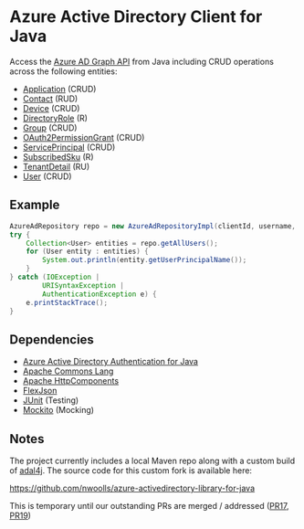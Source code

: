 # Azure Active Directory Client for Java

Access the [Azure AD Graph API](https://msdn.microsoft.com/en-us/library/azure/hh974476.aspx) from Java including CRUD operations across the following entities:

* [Application](https://msdn.microsoft.com/en-us/library/azure/dn151677.aspx) (CRUD)
* [Contact](https://msdn.microsoft.com/en-us/library/azure/hh974479.aspx) (RUD)
* [Device](https://msdn.microsoft.com/en-us/library/azure/dn151674.aspx) (CRUD)
* [DirectoryRole](https://msdn.microsoft.com/en-us/library/azure/jj134103.aspx) (R)
* [Group](https://msdn.microsoft.com/en-us/library/azure/hh974486.aspx) (CRUD)
* [OAuth2PermissionGrant](https://msdn.microsoft.com/en-us/library/azure/dn151672.aspx) (CRUD)
* [ServicePrincipal](https://msdn.microsoft.com/en-us/library/azure/dn194452.aspx) (CRUD)
* [SubscribedSku](https://msdn.microsoft.com/en-us/library/azure/jj134104.aspx) (R)
* [TenantDetail](https://msdn.microsoft.com/en-us/library/azure/hh974467.aspx) (RU)
* [User](https://msdn.microsoft.com/en-us/library/azure/hh974483.aspx) (CRUD)

## Example

```java
AzureAdRepository repo = new AzureAdRepositoryImpl(clientId, username, password, tenantDomain);
try {
    Collection<User> entities = repo.getAllUsers();
    for (User entity : entities) {
        System.out.println(entity.getUserPrincipalName());
    }
} catch (IOException |
        URISyntaxException |
        AuthenticationException e) {
    e.printStackTrace();
}
```

## Dependencies

* [Azure Active Directory Authentication for Java](https://github.com/AzureAD/azure-activedirectory-library-for-java)
* [Apache Commons Lang](https://commons.apache.org/proper/commons-lang/)
* [Apache HttpComponents](https://hc.apache.org/)
* [FlexJson](http://flexjson.sourceforge.net/)
* [JUnit](http://junit.org/) (Testing)
* [Mockito](http://mockito.org/) (Mocking)

## Notes

The project currently includes a local Maven repo along with a custom build of [adal4j](https://github.com/AzureAD/azure-activedirectory-library-for-java). The source code for this custom fork is available here:

https://github.com/nwoolls/azure-activedirectory-library-for-java

This is temporary until our outstanding PRs are merged / addressed ([PR17](https://github.com/AzureAD/azure-activedirectory-library-for-java/pull/17), [PR19](https://github.com/AzureAD/azure-activedirectory-library-for-java/pull/19))
